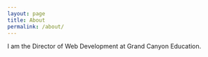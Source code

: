 ```yaml
---
layout: page
title: About
permalink: /about/
---
```


I am the Director of Web Development at Grand Canyon Education.
